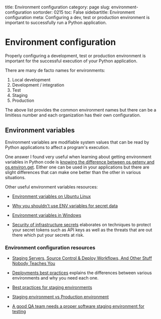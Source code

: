 title: Environment configuration
category: page
slug: environment-configuration
sortorder: 0215
toc: False
sidebartitle: Environment configuration
meta: Configuring a dev, test or production environment is important to successfully run a Python application.


# Environment configuration
Properly configuring a development, test or production environment is 
important for the successful execution of your Python application.

There are many de facto names for environments:

1. Local development
1. Development / integration
1. Test
1. Staging
1. Production

The above list provides the common environment names but there
can be a limitless number and each organization has their own 
configuration.


## Environment variables
Environment variables are modifiable system values that can be read 
by Python applications to affect a program's execution.

One answer I found very useful when learning about getting environment
variables in Python code is 
[knowing the difference between os.getenv and os.environ.get](https://stackoverflow.com/questions/16924471/difference-between-os-getenv-and-os-environ-get).
Either one can be used in your applications but there are slight differences 
that can make one better than the other in various situations.
 
Other useful environment variables resources:

* [Environment variables on Ubuntu Linux](https://help.ubuntu.com/community/EnvironmentVariables)

* [Why you shouldn't use ENV variables for secret data](https://diogomonica.com/2017/03/27/why-you-shouldnt-use-env-variables-for-secret-data/)

* [Environment variables in Windows](https://www.digitalcitizen.life/simple-questions-what-are-environment-variables)

* [Security of infrastructure secrets](https://paul.querna.org/articles/2013/11/09/security-of-infrastructure-secrets/)
  elaborates on techniques to protect your secret tokens such as API keys
  as well as the threats that are out there which put your secrets at risk.


### Environment configuration resources
* [Staging Servers, Source Control & Deploy Workflows, And Other Stuff Nobody Teaches You](https://www.kalzumeus.com/2010/12/12/staging-servers-source-control-deploy-workflows-and-other-stuff-nobody-teaches-you/)

* [Deployments best practices](http://guides.beanstalkapp.com/deployments/best-practices.html)
  explains the differences between various environments and why you
  need each one.

* [Best practices for staging environments](https://increment.com/development/center-stage-best-practices-for-staging-environments/)

* [Staging environment vs Production environment](https://softwareengineering.stackexchange.com/questions/117945/staging-environment-vs-production-environment)

* [A good QA team needs a proper software staging environment for testing](https://searchsoftwarequality.techtarget.com/tip/A-good-QA-team-needs-a-proper-software-staging-environment-for-testing)

